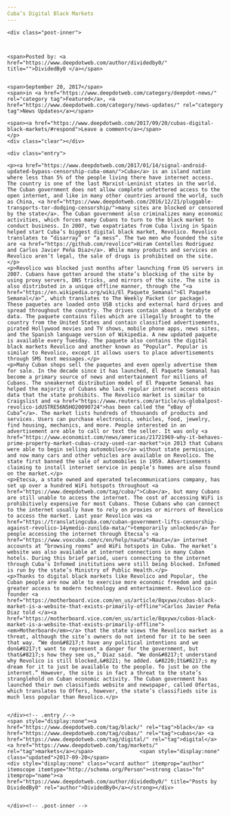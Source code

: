 ```yaml
---
Cuba’s Digital Black Markets
---
```

<article class="post-listing post-22648 post type-post status-publish format-standard has-post-thumbnail hentry 
category-news-updates tag-black tag-cubas tag-digital tag-markets">
    
    <div class="post-inner">
    
    
        
    <span>Posted by: <a href="https://www.deepdotweb.com/author/dividedby0/" title="">DividedBy0 </a></span>
    
    
    <span>September 20, 2017</span>
    <span>in <a href="https://www.deepdotweb.com/category/deepdot-news/" rel="category tag">Featured</a>, <a href="https://www.deepdotweb.com/category/news-updates/" rel="category tag">News Updates</a></span>
    
    <span><a href="https://www.deepdotweb.com/2017/09/20/cubas-digital-black-markets/#respond">Leave a comment</a></span>
    </p>
    <div class="clear"></div>
    
    <div class="entry">
    
    <p><a href="https://www.deepdotweb.com/2017/01/14/signal-android-updated-bypass-censorship-cuba-oman/">Cuba</a> is an island nation where less than 5% of the people living there have internet access. The country is one of the last Marxist-Leninist states in the world. The Cuban government does not allow complete unfettered access to the open internet, and like in many other countries around the world, such as China, <a href="https://www.deepdotweb.com/2016/12/21/pluggable-transports-tor-dodging-censorship/">many sites are blocked or censored by the state</a>. The Cuban government also criminalizes many economic activities, which forces many Cubans to turn to the black market to conduct business. In 2007, two expatriates from Cuba living in Spain helped start Cuba’s biggest digital black market, Revolico. Revolico translates to “disarray” or “a mess”. The two men who founded the site are <a href="https://github.com/revolico">Hiram Centelles Rodriguez and Carlos Javier Peña Diaz</a>. While many products and services on Revolico aren’t legal, the sale of drugs is prohibited on the site.</p>
    <p>Revolico was blocked just months after launching from US servers in 2007. Cubans have gotten around the state’s blocking of the site by using proxy servers, DNS tricks, and mirrors of the site. The site is also distributed in a unique offline manner, through the “<a href="https://en.wikipedia.org/wiki/El_Paquete_Semanal">El Paquete Semanal</a>”, which translates to The Weekly Packet (or package). These paquetes are loaded onto USB sticks and external hard drives and spread throughout the country. The drives contain about a terabyte of data. The paquete contains files which are illegally brought to the country from the United States and contain classified advertisements, pirated Hollywood movies and TV shows, mobile phone apps, news sites, and the Spanish language version of Wikipedia. A new updated paquete is available every Tuesday. The paquete also contains the digital black markets Revolico and another known as “Popular”. Popular is similar to Revolico, except it allows users to place advertisements through SMS text messages.</p>
    <p>Many Cuban shops sell the paquetes and even openly advertise them for sale. In the decade since it has launched, El Paquete Semanal has become a primary source of news and entertainment for millions of Cubans. The sneakernet distribution model of El Paquete Semanal has helped the majority of Cubans who lack regular internet access obtain data that the state prohibits. The Revolico market is similar to Craigslist and <a href="https://www.reuters.com/article/us-globalpost-revolico-idUSTRE56N5HO20090724">has been called the “eBay of Cuba”</a>. The market lists hundreds of thousands of products and services. Users can purchase electronics, vehicles, food, jewelry, find housing, mechanics, and more. People interested in an advertisement are able to call or text the seller. It was only <a href="https://www.economist.com/news/americas/21721969-why-it-behaves-prime-property-market-cubas-crazy-used-car-market">in 2013 that Cubans were able to begin selling automobiles</a> without state permission, and now many cars and other vehicles are available on Revolico. The state first banned the sale of automobiles in 1959. Advertisements claiming to install internet service in people’s homes are also found on the market.</p>
    <p>Etecsa, a state owned and operated telecommunications company, has set up over a hundred WiFi hotspots throughout <a href="https://www.deepdotweb.com/tag/cuba/">Cuba</a>, but many Cubans are still unable to access the internet. The cost of accessing WiFi is prohibitively expensive for most Cubans. Those Cubans who can connect to the internet usually have to rely on proxies or mirrors of Revolico to access the market. Last year Revolico was <a href="https://translatingcuba.com/cuban-government-lifts-censorship-against-revolico-14ymedio-zunilda-mata/">temporarily unlocked</a> for people accessing the internet through Etecsa’s <a href="https://www.voxcuba.com/c/en/help/nauta">Nauta</a> internet accounts at “browsing rooms” and WiFi hotspots in Cuba. The market’s website was also available at internet connections in many Cuban hotels. During this brief period, users connecting to the internet through Cuba’s Infomed institutions were still being blocked. Infomed is run by the state’s Ministry of Public Health.</p>
    <p>Thanks to digital black markets like Revolico and Popular, the Cuban people are now able to exercise more economic freedom and gain greater access to modern technology and entertainment. Revolico co-founder <a href="https://motherboard.vice.com/en_us/article/8qxywx/cubas-black-market-is-a-website-that-exists-primarily-offline">Carlos Javier Peña Diaz told </a><a href="https://motherboard.vice.com/en_us/article/8qxywx/cubas-black-market-is-a-website-that-exists-primarily-offline"><em>Motherboard</em></a> that the state views the Revolico market as a threat, although the site’s owners do not intend for it to be seen that way. “We don&#8217;t have any political intentions and we don&#8217;t want to represent a danger for the government, but that&#8217;s how they see us,” Diaz said. “We don&#8217;t understand why Revolico is still blocked,&#8221; he added. &#8220;It&#8217;s my dream for it to just be available to the people. To just be on the internet.” However, the site is in fact a threat to the state’s stranglehold on Cuban economic activity. The Cuban government has launched their own classifieds website and newspaper, called Ofertas, which translates to Offers, however, the state’s classifieds site is much less popular than Revolico.</p>
    
    
    </div><!-- .entry /-->
    <span style="display:none"><a href="https://www.deepdotweb.com/tag/black/" rel="tag">black</a> <a href="https://www.deepdotweb.com/tag/cubas/" rel="tag">cubas</a> <a href="https://www.deepdotweb.com/tag/digital/" rel="tag">digital</a> <a href="https://www.deepdotweb.com/tag/markets/" rel="tag">markets</a></span>				<span style="display:none" class="updated">2017-09-20</span>
    <div style="display:none" class="vcard author" itemprop="author" itemscope itemtype="http://schema.org/Person"><strong class="fn" itemprop="name"><a href="https://www.deepdotweb.com/author/dividedby0/" title="Posts by DividedBy0" rel="author">DividedBy0</a></strong></div>
    
    
    </div><!-- .post-inner -->
</article><!-- .post-listing -->

